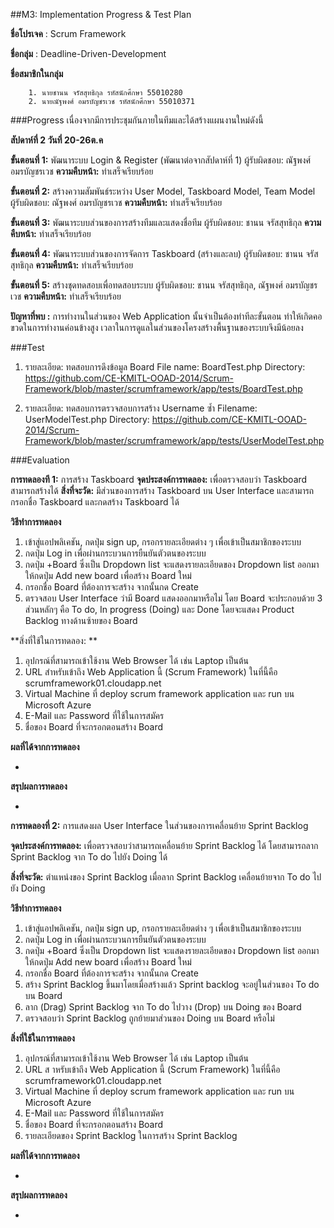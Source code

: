 ##M3: Implementation Progress & Test Plan

**ชื่อโปรเจค** : Scrum Framework

**ชื่อกลุ่ม** : Deadline-Driven-Development

**ชื่อสมาชิกในกลุ่ม**

		1. นายชานน จรัสสุทธิกุล รหัสนักศึกษา 55010280
		2. นายณัฐพงศ์ อมรบัญชรเวช รหัสนักศึกษา 55010371

###Progress 
เนื่องจากมีการประชุมกันภายในทีมและได้สร้างแผนงานใหม่ดังนี้

**สัปดาห์ที่ 2 วันที่ 20-26ต.ค**
  
  **ขั้นตอนที่ 1:** พัฒนาระบบ Login & Register (พัฒนาต่อจากสัปดาห์ที่ 1)
  ผู้รับผิดชอบ: ณัฐพงศ์ อมรบัญชรเวช
  **ความคืบหน้า:** ทำเสร็จเรียบร้อย

  **ขั้นตอนที่ 2:** สร้างความสัมพันธ์ระหว่าง User Model, Taskboard Model, Team Model
  ผู้รับผิดชอบ: ณัฐพงศ์ อมรบัญชรเวช
  **ความคืบหน้า:** ทำเสร็จเรียบร้อย
  
  **ขั้นตอนที่ 3:** พัฒนาระบบส่วนของการสร้างทีมและแสดงชื่อทีม
  ผู้รับผิดชอบ: ชานน จรัสสุทธิกุล
  **ความคืบหน้า:** ทำเสร็จเรียบร้อย

  **ขั้นตอนที่ 4:** พัฒนาระบบส่วนของการจัดการ Taskboard (สร้างและลบ)
  ผู้รับผิดชอบ: ชานน จรัสสุทธิกุล
  **ความคืบหน้า:** ทำเสร็จเรียบร้อย

  **ขั้นตอนที่ 5:** สร้างชุดทดสอบเพื่อทดสอบระบบ 
  ผู้รับผิดชอบ: ชานน จรัสสุทธิกุล, ณัฐพงศ์ อมรบัญชรเวช
  **ความคืบหน้า:** ทำเสร็จเรียบร้อย

**ปัญหาที่พบ :** การทำงานในส่วนของ Web Application นั้นจำเป็นต้องทำทีละขั้นตอน ทำให้เกิดคอขวดในการทำงานค่อนข้างสูง เวลาในการดูแลในส่วนของโครงสร้างพื้นฐานของระบบจึงมีน้อยลง

###Test

1. รายละเอียด: ทดสอบการดึงข้อมูล Board
File name: BoardTest.php
Directory: https://github.com/CE-KMITL-OOAD-2014/Scrum-Framework/blob/master/scrumframework/app/tests/BoardTest.php

2. รายละเอียด: ทดสอบการตรวจสอบการสร้าง Username ซ้ำ
   Filename: UserModelTest.php
   Directory: https://github.com/CE-KMITL-OOAD-2014/Scrum-Framework/blob/master/scrumframework/app/tests/UserModelTest.php

###Evaluation

**การทดลองที 1:** การสร้าง Taskboard
**จุดประสงค์การทดลอง:** เพื่อตรวจสอบว่า Taskboard สามารถสร้างได้
**สิ่งที่จะวัด:** มีส่วนของการสร้าง Taskboard บน User Interface และสามารถกรอกชื่อ Taskboard และกดสร้าง Taskboard ได้

**วิธีทำการทดลอง**
1. เข้าสู่แอปพลิเคชัน, กดปุ่ม sign up, กรอกรายละเอียดต่าง ๆ เพื่อเข้าเป็นสมาชิกของระบบ
2. กดปุ่ม Log in เพื่อผ่านกระบวนการยืนยันตัวตนของระบบ
3. กดปุ่ม +Board ซึ่งเป็น Dropdown list จะแสดงรายละเอียดของ Dropdown list ออกมา ให้กดปุ่ม Add new board เพื่อสร้าง Board ใหม่
4. กรอกชื่อ Board ที่ต้องการจะสร้าง จากนั้นกด Create
5. ตรวจสอบ User Interface ว่ามี Board แสดงออกมาหรือไม่ โดย Board จะประกอบด้วย 3 ส่วนหลักๆ คือ To do, In progress (Doing) และ Done โดยจะแสดง Product Backlog ทางด้านซ้ายของ Board

**สิ่งที่ใช้ในการทดลอง: **
1. อุปกรณ์ที่สามารถเข้าใช้งาน Web Browser ได้ เช่น Laptop เป็นต้น
2. URL สำหรับเข้าถึง Web Application นี้ (Scrum Framework) ในที่นี้คือ scrumframework01.cloudapp.net
3. Virtual Machine ที่ deploy scrum framework application และ run บน Microsoft Azure
4. E-Mail และ Password ที่ใช้ในการสมัคร
5. ชื่อของ Board ที่จะกรอกตอนสร้าง Board

**ผลที่ได้จากการทดลอง**

  -

**สรุปผลการทดลอง**

  -

**การทดลองที่ 2:** การแสดงผล User Interface ในส่วนของการเคลื่อนย้าย Sprint Backlog

**จุดประสงค์การทดลอง:** เพื่อตรวจสอบว่าสามารถเคลื่อนย้าย Sprint Backlog ได้ โดยสามารถลาก Sprint Backlog จาก To do ไปยัง Doing ได้

**สิ่งที่จะวัด:** ตำแหน่งของ Sprint Backlog เมื่อลาก Sprint Backlog เคลื่อนย้ายจาก To do ไปยัง Doing

**วิธีทำการทดลอง**

1. เข้าสู่แอปพลิเคชัน, กดปุ่ม sign up, กรอกรายละเอียดต่าง ๆ เพื่อเข้าเป็นสมาชิกของระบบ
2. กดปุ่ม Log in เพื่อผ่านกระบวนการยืนยันตัวตนของระบบ
3. กดปุ่ม +Board ซึ่งเป็น Dropdown list จะแสดงรายละเอียดของ Dropdown list ออกมา ให้กดปุ่ม Add new board เพื่อสร้าง Board ใหม่
4. กรอกชื่อ Board ที่ต้องการจะสร้าง จากนั้นกด Create
5. สร้าง Sprint Backlog ขึ้นมาโดยเมื่อสร้างแล้ว Sprint backlog จะอยู่ในส่วนของ To do บน Board
6. ลาก (Drag) Sprint Backlog จาก To do ไปวาง (Drop) บน Doing ของ Board
7. ตรวจสอบว่า Sprint Backlog ถูกย้ายมาส่วนของ Doing บน Board หรือไม่

**สิ่งที่ใช้ในการทดลอง**

1. อุปกรณ์ที่สามารถเข้าใช้งาน Web Browser ได้ เช่น Laptop เป็นต้น
2. URL ส าหรับเข้าถึง Web Application นี้ (Scrum Framework) ในที่นี้คือ scrumframework01.cloudapp.net
3. Virtual Machine ที่ deploy scrum framework application และ run บน Microsoft Azure
4. E-Mail และ Password ที่ใช้ในการสมัคร
5. ชื่อของ Board ที่จะกรอกตอนสร้าง Board
6. รายละเอียดของ Sprint Backlog ในการสร้าง Sprint Backlog

**ผลที่ได้จากการทดลอง**

  -

**สรุปผลการทดลอง**

  -
